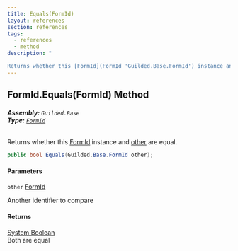 ```yaml
---
title: Equals(FormId)
layout: references
section: references
tags:
  - references
  - method
description: "

Returns whether this [FormId](FormId 'Guilded.Base.FormId') instance and [other](FormId.Equals(FormId)#Guilded.Base.FormId.Equals(Guilded.Base.FormId).other 'Guilded.Base.FormId.Equals(Guilded.Base.FormId).other') are equal."
---
```


## FormId.Equals(FormId) Method
###### **Assembly:** `Guilded.Base`<br/>**Type:** [`FormId`](FormId 'Guilded.Base.FormId')

Returns whether this [FormId](FormId 'Guilded.Base.FormId') instance and [other](FormId.Equals(FormId)#Guilded.Base.FormId.Equals(Guilded.Base.FormId).other 'Guilded.Base.FormId.Equals(Guilded.Base.FormId).other') are equal.

```csharp
public bool Equals(Guilded.Base.FormId other);
```
#### Parameters

<a name='Guilded.Base.FormId.Equals(Guilded.Base.FormId).other'></a>

`other` [FormId](FormId 'Guilded.Base.FormId')

Another identifier to compare

#### Returns
[System.Boolean](https://docs.microsoft.com/en-us/dotnet/api/System.Boolean 'System.Boolean')  
Both are equal